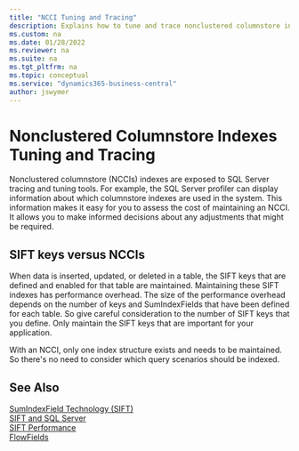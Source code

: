 ```yaml
---
title: "NCCI Tuning and Tracing"
description: Explains how to tune and trace nonclustered columnstore indexes in Business Central.
ms.custom: na
ms.date: 01/28/2022
ms.reviewer: na
ms.suite: na
ms.tgt_pltfrm: na
ms.topic: conceptual
ms.service: "dynamics365-business-central"
author: jswymer
---
```

# Nonclustered Columnstore Indexes Tuning and Tracing

Nonclustered columnstore (NCCIs) indexes are exposed to SQL Server tracing and tuning tools. For example, the SQL Server profiler can display information about which columnstore indexes are used in the system. This information makes it easy for you to assess the cost of maintaining an NCCI. It allows you to make informed decisions about any adjustments that might be required.  
  
## SIFT keys versus NCCIs

When data is inserted, updated, or deleted in a table, the SIFT keys that are defined and enabled for that table are maintained. Maintaining these SIFT indexes has performance overhead. The size of the performance overhead depends on the number of keys and SumIndexFields that have been defined for each table. So give careful consideration to the number of SIFT keys that you define. Only maintain the SIFT keys that are important for your application.  
  
With an NCCI, only one index structure exists and needs to be maintained. So there's no need to consider which query scenarios should be indexed.

## See Also

[SumIndexField Technology \(SIFT\)](devenv-sift-technology.md)  
[SIFT and SQL Server](devenv-sift-and-sql-server.md)  
[SIFT Performance](devenv-sift-performance.md)  
[FlowFields](devenv-flowfields.md)  